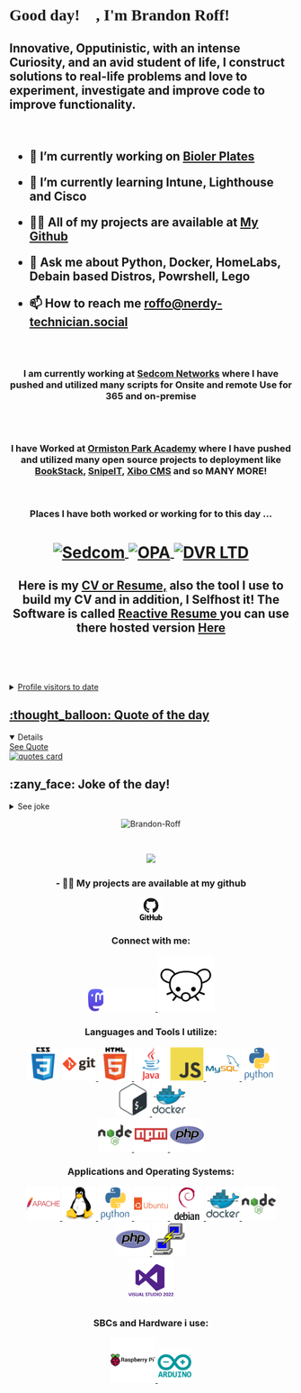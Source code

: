 <a rel="me" href="https://mastodon.nerdy-technician.social/@roffo#"></a>
<br>

<h1 class="class" style="font-family: 'Lobster', cursive">Good day! 👋, I'm Brandon Roff!</h1>
<h2 class="class"> Innovative, Opputinistic, with an intense Curiosity, and an avid student of life, I construct solutions to real-life problems and love to experiment, investigate and improve code to improve functionality. 

<p></p>
<br>

- 🔭 I’m currently working on [Bioler Plates](https://github.com/Brandon-Roff/Boiler-Plates)

- 🌱 I’m currently learning **Intune, Lighthouse and Cisco**

- 👨‍💻 All of my projects are available at [My Github](https://github.com/Brandon-Roff/)

- 💬 Ask me about **Python, Docker, HomeLabs, Debain based Distros, Powrshell, Lego**

- 📫 How to reach me **roffo@nerdy-technician.social**
<br>

<h3 align="center"> I am currently working at <b><a href="https://www.sedcom.net"target="_blank">Sedcom Networks</a></b> where I have pushed and utilized many scripts for Onsite and remote Use for 365 and on-premise</b></h3>   
    
 <br>
 <br>
<h3 align="center"> I have Worked at <b><a href="https://ormistonpark.org.uk/"target="_blank">Ormiston Park Academy</a></b> where I have pushed and utilized many open source projects to deployment like <b><a href="https://www.bookstackapp.com/"target="_blank">BookStack</a></b>,  <b><a href="https://snipeitapp.com/"target="_blank">SnipeIT</a></b>,  <b><a href="https://xibosignage.com/"target="_blank">Xibo CMS</a></b> and so <b>MANY MORE!</b></h3>

<br>
<h3 align="center">Places I have both worked or working for to this day ...</h3>
<h1 align="center">
<a href="https://www.sedcom.net/" target="_blank"> <img align="center" src="https://www.sedcom.net/wp-content/uploads/2020/01/Sedcom-Logo.png" alt="Sedcom" width="200"  /> </a>
<a href="https://www.ormistonpark.org.uk/" target="_blank"> <img align="center" src="https://www.ormistonacademiestrust.co.uk/wp-content/uploads/2019/04/logo-park-full.png" alt="OPA" width="200" height="200" /> </a> 
<a href="https://www.dvr-ltd.co.uk/" target="_blank"> <img align="center" src="https://imgs.search.brave.com/wjpRZBfNwRtIx5Ovhdd4ZDUJsg6nbzIYZxZX4X9lZPk/rs:fit:1200:500:1/g:ce/aHR0cHM6Ly9wYnMu/dHdpbWcuY29tL3By/b2ZpbGVfYmFubmVy/cy85OTkzOTA5MjQv/MTQxMzg3NDY4MC8x/NTAweDUwMA" alt="DVR LTD" width="200" height="75" /> </a> 


<br>


<h2 align="center"> Here is my <a href="https://cv.brandon-roff.com/bradmin/my-cv" target="_blank"> CV or Resume,</a> also the tool I use to build my CV and in addition, I <b>Selfhost </b> it! The Software is called  <b> <a href="https://github.com/AmruthPillai/Reactive-Resume"> Reactive Resume </a> </b> you can use there hosted version <b><a href="https://rxresu.me/" target=_blank"> Here 

<br></h2></b>


<br>


<details>

<summary>Profile visitors to date</summary>
<p align="center">:round_pushpin: Profile visitors</p>
<div align="center">
    <img alt="visitors counter" src="https://profile-counter.glitch.me/Carol42/count.svg">
</div>
</details>

<h2>:thought_balloon: Quote of the day</h2>
<details open>
<summary>See    Quote</summary>
    <a href="https://github.com/piyushsuthar/github-readme-quotes">
        <img src="https://quotes-github-readme.vercel.app/api?type=horizontal&theme=tokyonight" alt="quotes card">
    </a>
</details>
<h2>:zany_face: Joke of the day!</h2>
<details>
<summary>See joke</summary>
    <a href="https://github.com/ABSphreak/readme-jokes">
        <img src="https://readme-jokes.vercel.app/api?theme=tokyonight&hideBorder" alt="Jokes Card" />
    </a>
</details>


<p align="center"><img src="https://github-readme-stats.vercel.app/api?username=Brandon-Roff&show_icons=true&theme=monokai" alt="Brandon-Roff" /></p>
<br>
<p align="center"><img src="https://github-readme-stats.vercel.app/api/top-langs/?username=Brandon-Roff&layout=compact&theme=monokai"></p>


<h3 align="center" class="class"> - 👨‍💻 My projects are available at my github</h3><p align="center"> 
<a href="https://github.com/Brandon-Roff" target="_blank"> <img src="https://raw.githubusercontent.com/devicons/devicon/master/icons/github/github-original-wordmark.svg" alt="github" width="40" height="40" /> </a></p>

<h3 align="center" class="class">Connect with me:</h3>
<p align="center">
<div align="center">
  <a href="mastodon.nerdy-technician.social/roffo">
    <img src="https://github.com/mastodon/mastodon/raw/main/lib/assets/wordmark.dark.png?raw=true" alt="Mastodon" width="120" height="40">
  </a>
    <a href="https://join-lemmy.org/](https://lemmy.nerdy-technician.social/u/Techno_Hobbit)" rel="noopener">
 <img width=100px height=100px src="https://raw.githubusercontent.com/LemmyNet/lemmy-ui/main/src/assets/icons/favicon.svg"></a>
</div>

<h3 align="center" class="class">Languages and Tools I utilize:</h3>
</p>
<p align="center"><img src="https://raw.githubusercontent.com/devicons/devicon/master/icons/css3/css3-original-wordmark.svg" alt="css3" width="60" height="60" /> </a>  
<a href="https://git-scm.com/" target="_blank"> <img src="https://raw.githubusercontent.com/devicons/devicon/master/icons/git/git-original-wordmark.svg" alt="git" width="60" height="60" /> </a> 
<a href="https://www.w3.org/html/" target="_blank"> <img src="https://raw.githubusercontent.com/devicons/devicon/master/icons/html5/html5-original-wordmark.svg" alt="html5" width="60" height="60" /> </a> 
<a href="https://www.java.com" target="_blank"> <img src="https://raw.githubusercontent.com/devicons/devicon/master/icons/java/java-original-wordmark.svg" alt="java" width="60" height="60" /></a> 
<a href="https://developer.mozilla.org/en-US/docs/Web/JavaScript" target="_blank"> <img src="https://raw.githubusercontent.com/devicons/devicon/master/icons/javascript/javascript-original.svg" alt="javascript" width="60" height="60" /> </a> 
<a href="https://www.mysql.com/" target="_blank"> <img src="https://raw.githubusercontent.com/devicons/devicon/master/icons/mysql/mysql-original-wordmark.svg" alt="mysql" width="60" height="60" /> </a> 
<a href="https://www.python.org" target="_blank"> <img src="https://raw.githubusercontent.com/devicons/devicon/master/icons/python/python-original-wordmark.svg" alt="python" width="60" height="60" /> </a>
<a href="https://www.gnu.org/software/bash/" target="_blank"> <img src="https://raw.githubusercontent.com/devicons/devicon/master/icons/bash/bash-original.svg" alt="bash" width="60" height="60" /> </a>
 <a href="https://www.docker.com/" target="_blank"> <img src="https://raw.githubusercontent.com/devicons/devicon/master/icons/docker/docker-original-wordmark.svg" alt="docker" width="60" height="60" /> </a> <br>
 <a href="https://nodejs.org/en/" target="_blank"> <img src="https://raw.githubusercontent.com/devicons/devicon/master/icons/nodejs/nodejs-original-wordmark.svg" alt="nodejs" width="60" height="60" /> </a>
 <a href="https://www.npmjs.com/" target="_blank"> <img src="https://raw.githubusercontent.com/devicons/devicon/master/icons/npm/npm-original-wordmark.svg" alt="npm" width="60" height="60" /> </a>
 <a href="https://www.php.net/" target="_blank"> <img src="https://raw.githubusercontent.com/devicons/devicon/master/icons/php/php-original.svg" alt="php" width="60" height="60" /> </a>
 
 


 
 <br>
<h3 align="center" class="class">Applications and Operating Systems:</h3>
<p align="center"> 
<a href="https://www.apache.org/" target="_blank"> <img src="https://raw.githubusercontent.com/devicons/devicon/master/icons/apache/apache-original-wordmark.svg" alt="git" width="60" height="60" /> </a>
<a href="https://www.linux.org/" target="_blank"> <img src="https://raw.githubusercontent.com/devicons/devicon/master/icons/linux/linux-original.svg" alt="linux" width="60" height="60" /> </a>
<a href="https://www.python.org" target="_blank"> <img src="https://raw.githubusercontent.com/devicons/devicon/master/icons/python/python-original-wordmark.svg" alt="python" width="60" height="60" /> </a>
<a href="https://ubuntu.com/" target="_blank"> <img src="https://raw.githubusercontent.com/devicons/devicon/master/icons/ubuntu/ubuntu-plain-wordmark.svg" alt="ubuntu" width="60" height="60" /> </a>
<a href="https://www.debian.org/" target="_blank"> <img src="https://raw.githubusercontent.com/devicons/devicon/master/icons/debian/debian-original-wordmark.svg" alt="debain" width="60" height="60" /> </a>
 <a href="https://www.docker.com/" target="_blank"> <img src="https://raw.githubusercontent.com/devicons/devicon/master/icons/docker/docker-original-wordmark.svg" alt="docker" width="60" height="60" /> </a>
  <a href="https://nodejs.org/en/" target="_blank"> <img src="https://raw.githubusercontent.com/devicons/devicon/master/icons/nodejs/nodejs-original-wordmark.svg" alt="nodejs" width="60" height="60" /> </a>
 <a href="https://www.php.net/" target="_blank"> <img src="https://raw.githubusercontent.com/devicons/devicon/master/icons/php/php-original.svg" alt="php" width="60" height="60" /> </a>
 <a href="https://www.putty.org/" target="_blank"> <img src="https://raw.githubusercontent.com/devicons/devicon/master/icons/putty/putty-original.svg" alt="putty" width="60" height="60" /> </a><br> 
<a href="https://visualstudio.microsoft.com/" target="_blank"> <img src="https://raw.githubusercontent.com/devicons/devicon/master/icons/visualstudio/visualstudio-plain-wordmark.svg" alt="Visual Studio" width="80" height="80" /> </a>
 
  <br>
<h3 align="center" class="class">SBCs and Hardware i use:</h3>
<p align="center"> <a href="https://www.raspberrypi.org/" target="_blank"> <img src="https://raw.githubusercontent.com/devicons/devicon/master/icons/raspberrypi/raspberrypi-original-wordmark.svg" alt="rpi" height="80" </a>
   <a href="https://www.arduino.cc/" target="_blank"> <img src="https://raw.githubusercontent.com/devicons/devicon/master/icons/arduino/arduino-original-wordmark.svg" alt="arduino" width="60" height="60" /> </a>

 
